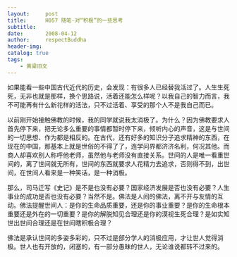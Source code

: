 ```yaml
---
layout:     post
title:      H057 随笔-对“积极”的一些思考
subtitle:   
date:       2008-04-12
author:     respectBuddha
header-img: 
catalog: true
tags:
    - 黄粱旧文
---
```


如果能看一些中国古代近代的历史，会发现：有很多人已经替我活过了。人生生死死，无非也就是那样，换个思路说，活着还能怎么样呢？以我自己的智力而言，我不可能再有什么新花样的活法，只不过活着、享受的那个人不是我自己而已。

以前刚开始接触佛教的时候，我的同学就说我太消极了。为什么？因为佛教要求人首先停下来，把无论多么重要的事情都暂时停下来，倾听内心的声音，这是与世间的一切思想、作为都是相反的。在古代，还有好多的知识分子追求精神的东西，在现在的中国，那基本上就是世俗的不得了了，连学问界都济济名利，何况其他。而商人却喜欢别人称呼他老师，虽然他与老师没有直接关系。世间的人是唯一看重世间的，离了世间就无所有，世间的东西就要求人花精力去追求，否则得不到，出世间，在世间人看来是一种笑话，是一种消极。

 那么，司马迁写《史记》是不是也没有必要？国家经济发展是否也没有必要？人生事业的成功是否也没有必要？当然不是。佛法是人间的佛法，离不开与友情的互动。佛法提醒世间人：是你的生命品质重要，还是你的事业重要？是你的生命根本重要还是外在的一切重要？是你的解脱知见合理还是你的漠视生死合理？是如实知世出世间合理还是在世间瞎积极合理？
 
 佛法是承认世间的多姿多彩的，只不过是部分学人的消极应用，才让世人觉得消极。世人也有开放的，闭塞的，有一部分愚昧的世人，无论谁说都转不过来的。